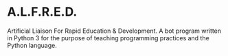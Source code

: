 A.L.F.R.E.D.
============

Artificial Liaison For Rapid Education &amp; Development. A bot program written in Python 3 for the purpose of teaching programming practices and the Python language.